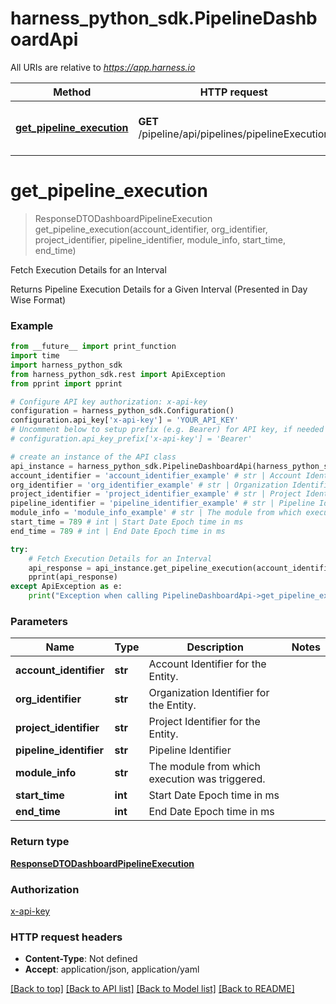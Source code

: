# harness_python_sdk.PipelineDashboardApi

All URIs are relative to *https://app.harness.io*

Method | HTTP request | Description
------------- | ------------- | -------------
[**get_pipeline_execution**](PipelineDashboardApi.md#get_pipeline_execution) | **GET** /pipeline/api/pipelines/pipelineExecution | Fetch Execution Details for an Interval

# **get_pipeline_execution**
> ResponseDTODashboardPipelineExecution get_pipeline_execution(account_identifier, org_identifier, project_identifier, pipeline_identifier, module_info, start_time, end_time)

Fetch Execution Details for an Interval

Returns Pipeline Execution Details for a Given Interval (Presented in Day Wise Format)

### Example
```python
from __future__ import print_function
import time
import harness_python_sdk
from harness_python_sdk.rest import ApiException
from pprint import pprint

# Configure API key authorization: x-api-key
configuration = harness_python_sdk.Configuration()
configuration.api_key['x-api-key'] = 'YOUR_API_KEY'
# Uncomment below to setup prefix (e.g. Bearer) for API key, if needed
# configuration.api_key_prefix['x-api-key'] = 'Bearer'

# create an instance of the API class
api_instance = harness_python_sdk.PipelineDashboardApi(harness_python_sdk.ApiClient(configuration))
account_identifier = 'account_identifier_example' # str | Account Identifier for the Entity.
org_identifier = 'org_identifier_example' # str | Organization Identifier for the Entity.
project_identifier = 'project_identifier_example' # str | Project Identifier for the Entity.
pipeline_identifier = 'pipeline_identifier_example' # str | Pipeline Identifier
module_info = 'module_info_example' # str | The module from which execution was triggered.
start_time = 789 # int | Start Date Epoch time in ms
end_time = 789 # int | End Date Epoch time in ms

try:
    # Fetch Execution Details for an Interval
    api_response = api_instance.get_pipeline_execution(account_identifier, org_identifier, project_identifier, pipeline_identifier, module_info, start_time, end_time)
    pprint(api_response)
except ApiException as e:
    print("Exception when calling PipelineDashboardApi->get_pipeline_execution: %s\n" % e)
```

### Parameters

Name | Type | Description  | Notes
------------- | ------------- | ------------- | -------------
 **account_identifier** | **str**| Account Identifier for the Entity. | 
 **org_identifier** | **str**| Organization Identifier for the Entity. | 
 **project_identifier** | **str**| Project Identifier for the Entity. | 
 **pipeline_identifier** | **str**| Pipeline Identifier | 
 **module_info** | **str**| The module from which execution was triggered. | 
 **start_time** | **int**| Start Date Epoch time in ms | 
 **end_time** | **int**| End Date Epoch time in ms | 

### Return type

[**ResponseDTODashboardPipelineExecution**](ResponseDTODashboardPipelineExecution.md)

### Authorization

[x-api-key](../README.md#x-api-key)

### HTTP request headers

 - **Content-Type**: Not defined
 - **Accept**: application/json, application/yaml

[[Back to top]](#) [[Back to API list]](../README.md#documentation-for-api-endpoints) [[Back to Model list]](../README.md#documentation-for-models) [[Back to README]](../README.md)


